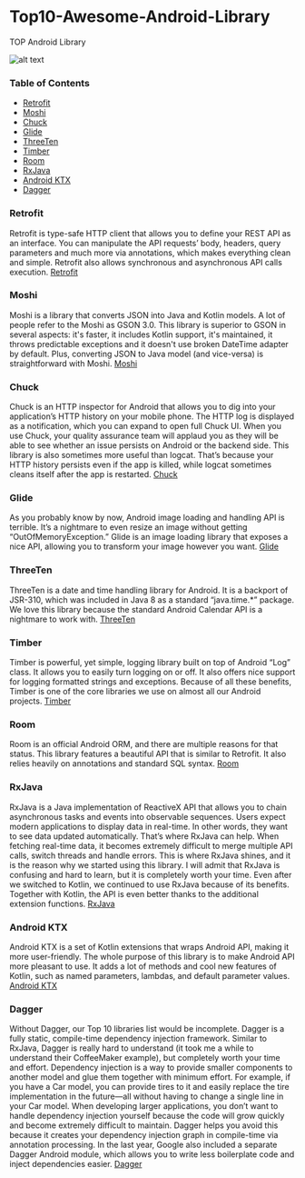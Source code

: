 # Top10-Awesome-Android-Library
TOP Android Library 

![alt text](https://photos.infinum.co/store/1fa7fb5d2d304d987ede135b2d54dcc6.jpg)

### Table of Contents
- [Retrofit](#retrofit)
- [Moshi](#moshi)
- [Chuck](#chuck)
- [Glide](#glide)
- [ThreeTen](#threeten)
- [Timber](#timber)
- [Room](#room)
- [RxJava](#rxjava)
- [Android KTX](#androidKTX)
- [Dagger](#dagger)

### Retrofit
Retrofit is type-safe HTTP client that allows you to define your REST API as an interface. You can manipulate the API requests’ body, headers, query parameters and much more via annotations, which makes everything clean and simple. Retrofit also allows synchronous and asynchronous API calls execution.
[Retrofit](http://square.github.io/retrofit/)
### Moshi
Moshi is a library that converts JSON into Java and Kotlin models. A lot of people refer to the Moshi as GSON 3.0. This library is superior to GSON in several aspects: it's faster, it includes Kotlin support, it's maintained, it throws predictable exceptions and it doesn't use broken DateTime adapter by default. Plus, converting JSON to Java model (and vice-versa) is straightforward with Moshi.
[Moshi](https://github.com/square/moshi)
### Chuck
Chuck is an HTTP inspector for Android that allows you to dig into your application’s HTTP history on your mobile phone. The HTTP log is displayed as a notification, which you can expand to open full Chuck UI. When you use Chuck, your quality assurance team will applaud you as they will be able to see whether an issue persists on Android or the backend side. This library is also sometimes more useful than logcat. That’s because your HTTP history persists even if the app is killed, while logcat sometimes cleans itself after the app is restarted.
[Chuck](https://github.com/jgilfelt/chuck)
### Glide
As you probably know by now, Android image loading and handling API is terrible. It’s a nightmare to even resize an image without getting “OutOfMemoryException.” Glide is an image loading library that exposes a nice API, allowing you to transform your image however you want.
[Glide](https://bumptech.github.io/glide/)
### ThreeTen
ThreeTen is a date and time handling library for Android. It is a backport of JSR-310, which was included in Java 8 as a standard “java.time.*” package. We love this library because the standard Android Calendar API is a nightmare to work with.
[ThreeTen](https://github.com/JakeWharton/ThreeTenABP)
### Timber
Timber is powerful, yet simple, logging library built on top of Android “Log” class. It allows you to easily turn logging on or off. It also offers nice support for logging formatted strings and exceptions. Because of all these benefits, Timber is one of the core libraries we use on almost all our Android projects.
[Timber](https://github.com/JakeWharton/timber)
### Room
Room is an official Android ORM, and there are multiple reasons for that status. This library features a beautiful API that is similar to Retrofit. It also relies heavily on annotations and standard SQL syntax.
[Room](https://developer.android.com/training/data-storage/room/)
### RxJava
RxJava is a Java implementation of ReactiveX API that allows you to chain asynchronous tasks and events into observable sequences. Users expect modern applications to display data in real-time. In other words, they want to see data updated automatically. That’s where RxJava can help.
When fetching real-time data, it becomes extremely difficult to merge multiple API calls, switch threads and handle errors. This is where RxJava shines, and it is the reason why we started using this library. I will admit that RxJava is confusing and hard to learn, but it is completely worth your time. Even after we switched to Kotlin, we continued to use RxJava because of its benefits. Together with Kotlin, the API is even better thanks to the additional extension functions.
[RxJava](https://github.com/ReactiveX/RxJava)
### Android KTX
Android KTX is a set of Kotlin extensions that wraps Android API, making it more user-friendly. The whole purpose of this library is to make Android API more pleasant to use. It adds a lot of methods and cool new features of Kotlin, such as named parameters, lambdas, and default parameter values.
[Android KTX](https://github.com/android/android-ktx)
### Dagger
Without Dagger, our Top 10 libraries list would be incomplete. Dagger is a fully static, compile-time dependency injection framework. Similar to RxJava, Dagger is really hard to understand (it took me a while to understand their CoffeeMaker example), but completely worth your time and effort.
Dependency injection is a way to provide smaller components to another model and glue them together with minimum effort. For example, if you have a Car model, you can provide tires to it and easily replace the tire implementation in the future—all without having to change a single line in your Car model.
When developing larger applications, you don’t want to handle dependency injection yourself because the code will grow quickly and become extremely difficult to maintain. Dagger helps you avoid this because it creates your dependency injection graph in compile-time via annotation processing.
In the last year, Google also included a separate Dagger Android module, which allows you to write less boilerplate code and inject dependencies easier.
[Dagger](https://google.github.io/dagger/)
